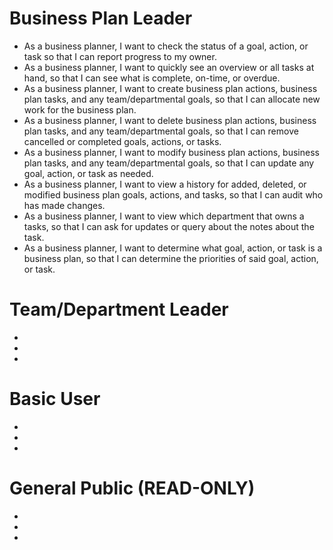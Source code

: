
Business Plan Leader
====================
- As a business planner, I want to check the status of a goal, action, or task 
  so that I can report progress to my owner.
- As a business planner, I want to quickly see an overview or all tasks at
  hand, so that I can see what is complete, on-time, or overdue.
- As a business planner, I want to create business plan actions, business plan 
  tasks, and any team/departmental goals, so that I can allocate new work for
  the business plan.
- As a business planner, I want to delete business plan actions, business plan 
  tasks, and any team/departmental goals, so that I can remove cancelled or
  completed goals, actions, or tasks.
- As a business planner, I want to modify business plan actions, business plan 
  tasks, and any team/departmental goals, so that I can update any goal,
  action, or task as needed.
- As a business planner, I want to view a history for added, deleted, or
  modified business plan goals, actions, and tasks, so that I can audit who
  has made changes.
- As a business planner, I want to view which department that owns a tasks, 
  so that I can ask for updates or query about the notes about the task.
- As a business planner, I want to determine what goal, action, or task is a 
  business plan, so that I can determine the priorities of said goal, action,
  or task.

Team/Department Leader
======================
-
-
-

Basic User
==========
-
-
-

General Public (READ-ONLY)
==========================
-
-
-

